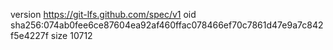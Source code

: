 version https://git-lfs.github.com/spec/v1
oid sha256:074ab0fee6ce87604ea92af460ffac078466ef70c7861d47e9a7c842f5e4227f
size 10712
